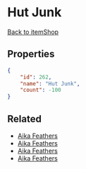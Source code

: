 # Hut Junk

<no description available>

[Back to itemShop](../item-shops.md)

## Properties

```json
{
    "id": 262,
    "name": "Hut Junk",
    "count": -100
}
```

## Related

- [Aika Feathers](../items/6900-aika-feathers.md)
- [Aika Feathers](../items/6901-aika-feathers.md)
- [Aika Feathers](../items/6902-aika-feathers.md)
- [Aika Feathers](../items/6903-aika-feathers.md)

